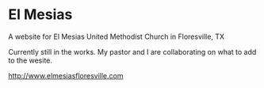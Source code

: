 # El Mesias
A website for El Mesias United Methodist Church in Floresville, TX

Currently still in the works. My pastor and I are collaborating on what to add to the wesite. 

http://www.elmesiasfloresville.com
